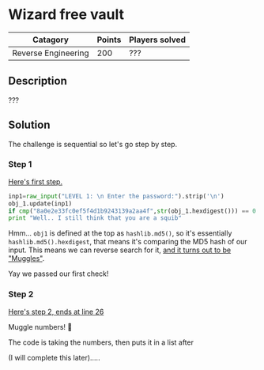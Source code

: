 # Wizard free vault

Catagory | Points | Players solved
---------|--------|---------------
Reverse Engineering | 200 | ???

## Description

???

## Solution

The challenge is sequential so let's go step by step.

### Step 1

[Here's first step.](https://github.com/siddhpant/Junior-InCTF-2017-Writeup/blob/4db4503fa4c9658eb39869983c35c852778eaf69/Reverse%20Engineering/(200)%20Wizard-free-vault/muggles.py#L13)

```python
inp1=raw_input("LEVEL 1: \n Enter the password:").strip('\n')
obj_1.update(inp1)
if cmp("8a0e2e33fc0ef5f4d1b9243139a2aa4f",str(obj_1.hexdigest())) == 0:
print "Well.. I still think that you are a squib"
```

Hmm... `obj1` is defined at the top as `hashlib.md5()`, so it's essentially `hashlib.md5().hexdigest`, that means it's comparing the MD5 hash of our input. This means we can reverse search for it, [and it turns out to be "Muggles"](https://hashtoolkit.com/reverse-hash/?hash=8a0e2e33fc0ef5f4d1b9243139a2aa4f).

Yay we passed our first check!

### Step 2

[Here's step 2, ends at line 26](https://github.com/siddhpant/Junior-InCTF-2017-Writeup/blob/4db4503fa4c9658eb39869983c35c852778eaf69/Reverse%20Engineering/(200)%20Wizard-free-vault/muggles.py#L17)

Muggle numbers! :thinking:

The code is taking the numbers, then puts it in a list after 

(I will complete this later).....
